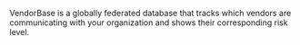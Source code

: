 VendorBase is a globally federated database that tracks which vendors are communicating with your organization and shows their corresponding risk level.

